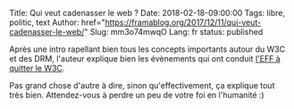 Title: Qui veut cadenasser le web ?
Date: 2018-02-18-09:00:00
Tags: libre, politic, text
Author: href="https://framablog.org/2017/12/11/qui-veut-cadenasser-le-web/"
Slug: mm3o74mwqO
Lang: fr
status: published

Après une intro rapellant bien tous les concepts importants autour du W3C et des DRM,
l'auteur explique bien les évènements qui ont conduit
[l'EFF à quitter le W3C](https://www.eff.org/deeplinks/2017/09/open-letter-w3c-director-ceo-team-and-membership).

Pas grand chose d'autre à dire, sinon qu'effectivement, ça explique tout très bien.
Attendez-vous à perdre un peu de votre foi en l'humanité :)
